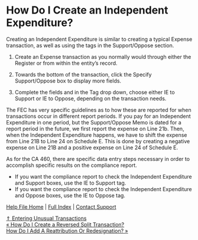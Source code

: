  How Do I Create an Independent Expenditure?
==========

Creating an Independent Expenditure is similar to creating a typical Expense transaction, as well as using the tags in the Support/Oppose section.

1. Create an Expense transaction as you normally would through either the Register or from within the entity’s record.

2. Towards the bottom of the transaction, click the Specify Support/Oppose box to display more fields.

3. Complete the fields and in the Tag drop down, choose either IE to Support or IE to Oppose, depending on the transaction needs.

The FEC has very specific guidelines as to how these are reported for when transactions occur in different report periods. If you pay for an Independent Expenditure in one period, but the Support/Oppose Memo is dated for a report period in the future, we first report the expense on Line 21b. Then, when the Independent Expenditure happens, we have to shift the expense from Line 21B to Line 24 on Schedule E. This is done by creating a negative expense on Line 21B and a positive expense on Line 24 of Schedule E.

As for the CA 460, there are specific data entry steps necessary in order to accomplish specific results on the compliance report.

* If you want the compliance report to check the Independent Expenditure and Support boxes, use the IE to Support tag.
* If you want the compliance report to check the Independent Expenditure and Oppose boxes, use the IE to Oppose tag.

[Help File Home](/help/) | [Full Index](/Help-File-Directory/) | [Contact Support](mailto:support@ISPolitical.com)

[⇑ Entering Unusual Transactions](/Entering-Unusual-Transactions)  
[« How Do I Create a Reversed Split Transaction?](/Entering-Reversed-Splits)  
[How Do I Add A Reattribution Or Redesignation? »](/How-Do-I-Add-a-Reattribution-or-Redesignation)